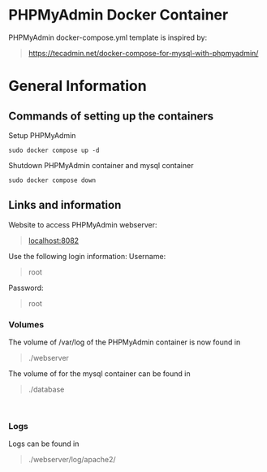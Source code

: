 # PHPMyAdmin Docker Container
PHPMyAdmin docker-compose.yml template is inspired by:  
>https://tecadmin.net/docker-compose-for-mysql-with-phpmyadmin/

# General Information

## Commands of setting up the containers
Setup PHPMyAdmin
```
sudo docker compose up -d
```

Shutdown PHPMyAdmin container and mysql container
```
sudo docker compose down
```
## Links and information

Website to access PHPMyAdmin webserver:
><localhost:8082>


Use the following login information:
Username: 
> root

Password:
> root

### Volumes

The volume of /var/log of the PHPMyAdmin container is now found in 
>./webserver

The volume of for the mysql container can be found in 
>./database

<br/>

### Logs

Logs can be found in 
>./webserver/log/apache2/